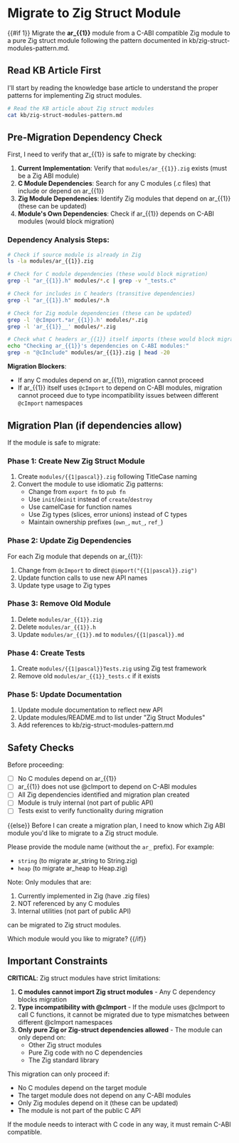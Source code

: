 # Migrate to Zig Struct Module

{{#if 1}}
Migrate the **ar_{{1}}** module from a C-ABI compatible Zig module to a pure Zig struct module following the pattern documented in kb/zig-struct-modules-pattern.md.

## Read KB Article First

I'll start by reading the knowledge base article to understand the proper patterns for implementing Zig struct modules.

```bash
# Read the KB article about Zig struct modules
cat kb/zig-struct-modules-pattern.md
```

## Pre-Migration Dependency Check

First, I need to verify that ar_{{1}} is safe to migrate by checking:

1. **Current Implementation**: Verify that `modules/ar_{{1}}.zig` exists (must be a Zig ABI module)
2. **C Module Dependencies**: Search for any C modules (.c files) that include or depend on ar_{{1}}
3. **Zig Module Dependencies**: Identify Zig modules that depend on ar_{{1}} (these can be updated)
4. **Module's Own Dependencies**: Check if ar_{{1}} depends on C-ABI modules (would block migration)

### Dependency Analysis Steps:

```bash
# Check if source module is already in Zig
ls -la modules/ar_{{1}}.zig

# Check for C module dependencies (these would block migration)
grep -l "ar_{{1}}.h" modules/*.c | grep -v "_tests.c"

# Check for includes in C headers (transitive dependencies)
grep -l "ar_{{1}}.h" modules/*.h

# Check for Zig module dependencies (these can be updated)
grep -l '@cImport.*ar_{{1}}.h' modules/*.zig
grep -l 'ar_{{1}}__' modules/*.zig

# Check what C headers ar_{{1}} itself imports (these would block migration)
echo "Checking ar_{{1}}'s dependencies on C-ABI modules:"
grep -n "@cInclude" modules/ar_{{1}}.zig | head -20
```

**Migration Blockers**:
- If any C modules depend on ar_{{1}}, migration cannot proceed
- If ar_{{1}} itself uses `@cImport` to depend on C-ABI modules, migration cannot proceed due to type incompatibility issues between different `@cImport` namespaces

## Migration Plan (if dependencies allow)

If the module is safe to migrate:

### Phase 1: Create New Zig Struct Module
1. Create `modules/{{1|pascal}}.zig` following TitleCase naming
2. Convert the module to use idiomatic Zig patterns:
   - Change from `export fn` to `pub fn`
   - Use `init`/`deinit` instead of `create`/`destroy`
   - Use camelCase for function names
   - Use Zig types (slices, error unions) instead of C types
   - Maintain ownership prefixes (`own_`, `mut_`, `ref_`)

### Phase 2: Update Zig Dependencies
For each Zig module that depends on ar_{{1}}:
1. Change from `@cImport` to direct `@import("{{1|pascal}}.zig")`
2. Update function calls to use new API names
3. Update type usage to Zig types

### Phase 3: Remove Old Module
1. Delete `modules/ar_{{1}}.zig`
2. Delete `modules/ar_{{1}}.h`
3. Update `modules/ar_{{1}}.md` to `modules/{{1|pascal}}.md`

### Phase 4: Create Tests
1. Create `modules/{{1|pascal}}Tests.zig` using Zig test framework
2. Remove old `modules/ar_{{1}}_tests.c` if it exists

### Phase 5: Update Documentation
1. Update module documentation to reflect new API
2. Update modules/README.md to list under "Zig Struct Modules"
3. Add references to kb/zig-struct-modules-pattern.md

## Safety Checks

Before proceeding:
- [ ] No C modules depend on ar_{{1}}
- [ ] ar_{{1}} does not use @cImport to depend on C-ABI modules
- [ ] All Zig dependencies identified and migration plan created
- [ ] Module is truly internal (not part of public API)
- [ ] Tests exist to verify functionality during migration

{{else}}
Before I can create a migration plan, I need to know which Zig ABI module you'd like to migrate to a Zig struct module.

Please provide the module name (without the `ar_` prefix). For example:
- `string` (to migrate ar_string to String.zig)
- `heap` (to migrate ar_heap to Heap.zig)

Note: Only modules that are:
1. Currently implemented in Zig (have .zig files)
2. NOT referenced by any C modules
3. Internal utilities (not part of public API)

can be migrated to Zig struct modules.

Which module would you like to migrate?
{{/if}}

## Important Constraints

**CRITICAL**: Zig struct modules have strict limitations:

1. **C modules cannot import Zig struct modules** - Any C dependency blocks migration
2. **Type incompatibility with @cImport** - If the module uses @cImport to call C functions, it cannot be migrated due to type mismatches between different @cImport namespaces
3. **Only pure Zig or Zig-struct dependencies allowed** - The module can only depend on:
   - Other Zig struct modules
   - Pure Zig code with no C dependencies
   - The Zig standard library

This migration can only proceed if:
- No C modules depend on the target module
- The target module does not depend on any C-ABI modules
- Only Zig modules depend on it (these can be updated)
- The module is not part of the public C API

If the module needs to interact with C code in any way, it must remain C-ABI compatible.